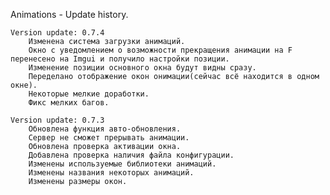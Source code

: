 Animations - Update history.

	Version update: 0.7.4
		Изменена система загрузки анимаций.
		Окно с уведомлением о возможности прекращения анимации на F перенесено на Imgui и получило настройки позиции.
		Изменение позиции основного окна будут видны сразу.
		Переделано отображение окон онимации(сейчас всё находится в одном окне).
		Некоторые мелкие доработки.
		Фикс мелких багов.
		
	Version update: 0.7.3
		Обновлена функция авто-обновления.
		Сервер не сможет прерывать анимации.
		Обновлена проверка активации окна.
		Добавлена проверка наличия файла конфигурации.
		Изменены используемые библиотеки анимаций.
		Изменены названия некоторых анимаций.
		Изменены размеры окон.
